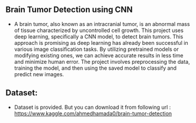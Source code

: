 ## Brain Tumor Detection using CNN
- A brain tumor, also known as an intracranial tumor, is an abnormal mass of tissue characterized by uncontrolled cell growth. This project uses deep learning, specifically a CNN model, to detect brain tumors. This approach is promising as deep learning has already been successful in various image classification tasks. By utilizing pretrained models or modifying existing ones, we can achieve accurate results in less time and minimize human error. The project involves preprocessing the data, training the model, and then using the saved model to classify and predict new images.

## Dataset:
- Dataset is provided. But you can download it from following url : https://www.kaggle.com/ahmedhamada0/brain-tumor-detection
